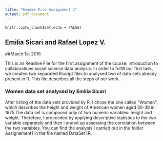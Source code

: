 ```yaml
---
title: "Readme File Assignment 1"
output: pdf_document
---
```


```{r setup, include=FALSE}
knitr::opts_chunk$set(echo = FALSE)
```

## Emilia Sicari and Rafael Lopez V.

##March 1st 2016

This is an Readme File for the first assignment of the course: introduction to collaboratiuve social science data analysis. 
In order to fulfill our first task, we created two separated Rscript files to analysed two of data sets already present in R. This file describes all the steps of our work.

### Women data set analysed by Emilia Sicari
After listing of the data sets provided by R, I chose the one called "Women", which describes the height and weight of American women aged 30-39 in 1975.The data set is composed only of two numeric variables: height and weight. Therefore, I proceeded by applying descriptive statistics to the two variable separately and then I ended up assessing the correlation between the two variables. You can find the analysis I carried out in the folder Assignement1 in the file named DataSet1.R.
